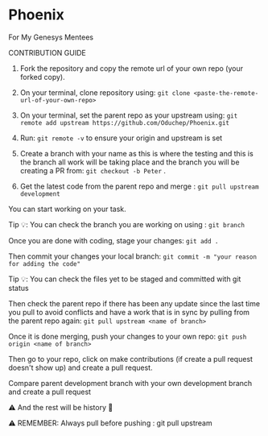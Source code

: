 # Phoenix
For My Genesys Mentees

CONTRIBUTION GUIDE

1. Fork the repository and copy the remote url of your own repo (your forked copy).

2. On your terminal, clone repository using: `git clone <paste-the-remote-url-of-your-own-repo>`

3. On your terminal, set the parent repo as your upstream using: `git remote add upstream https://github.com/Oduchep/Phoenix.git`

4. Run: `git remote -v` to ensure your origin and upstream is set

5. Create a branch with your name as this is where the testing and this is the branch all work will be taking place and the branch you will be creating a PR from: `git checkout -b Peter` .

6. Get the latest code from the parent repo and merge : `git pull upstream development`

You can start working on your task.

Tip 💡: You can check the branch you are working on using : `git branch`

Once you are done with coding, stage your changes: `git add .`

Then commit your changes your local branch: `git commit -m "your reason for adding the code"`

Tip 💡: You can check the files yet to be staged and committed with git status

Then check the parent repo if there has been any update since the last time you pull to avoid conflicts and have a work that is in sync by pulling from the parent repo again: `git pull upstream <name of branch>`

Once it is done merging, push your changes to your own repo: `git push origin <name of branch>`

Then go to your repo, click on make contributions (if create a pull request doesn't show up) and create a pull request.

Compare parent development branch with your own development branch and create a pull request

⚠️ And the rest will be history 🙂

⚠️ REMEMBER: Always pull before pushing : git pull upstream <name of branch>
